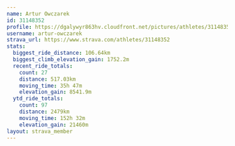 ```yaml
---
name: Artur Owczarek
id: 31148352
profile: https://dgalywyr863hv.cloudfront.net/pictures/athletes/31148352/15906846/1/large.jpg
username: artur-owczarek
strava_url: https://www.strava.com/athletes/31148352
stats:
  biggest_ride_distance: 106.64km
  biggest_climb_elevation_gain: 1752.2m
  recent_ride_totals:
    count: 27
    distance: 517.03km
    moving_time: 35h 47m
    elevation_gain: 8541.9m
  ytd_ride_totals:
    count: 97
    distance: 2479km
    moving_time: 152h 32m
    elevation_gain: 21460m
layout: strava_member
--- 
```


